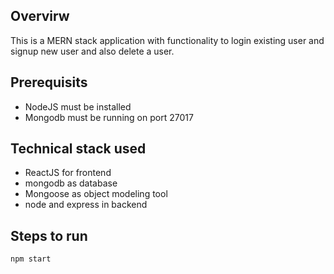 ## Overvirw

This is a MERN stack application with functionality to login existing user and signup new user and also delete a user.

## Prerequisits

- NodeJS must be installed
- Mongodb must be running on port 27017

## Technical stack used

- ReactJS for frontend
- mongodb as database
- Mongoose as object modeling tool
- node and express in backend

## Steps to run 

```npm start```